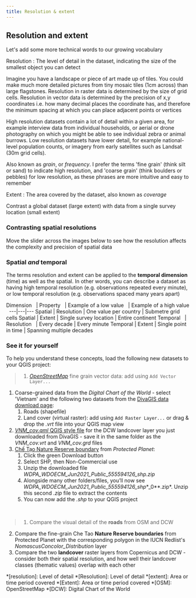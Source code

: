```yaml
---
title: Resolution & extent
---
```


## Resolution and extent

Let's add some more technical words to our growing vocabulary

Resolution
: The level of detail in the dataset, indicating the size of the smallest object you can detect

Imagine you have a landscape or piece of art made up of tiles.  You could make much more detailed pictures from tiny mosaic tiles (1cm across) than large flagstones.  Resolution in raster data is determined by the size of grid cells.  Resolution in vector data is determined by the precision of x,y coordinates i.e. how many decimal places the coordinate has, and therefore the minimum spacing at which you can place adjacent points or vertices

High resolution datasets contain a lot of detail within a given area, for example interview data from individual households, or aerial or drone photography on which you might be able to see individual zebra or animal burrows.  Low resolution datasets have lower detail, for example national-level population counts, or imagery from early satellites such as Landsat (30m grid cells). 

Also known as *grain*, or *frequency*.  I prefer the terms 'fine grain' (think silt or sand) to indicate high resolution, and 'coarse grain' (think boulders or pebbles) for low resolution, as these phrases are more intuitive and easy to remember

Extent
: The area covered by the dataset, also known as *coverage*

Contrast a global dataset (large extent) with data from a single survey location (small extent)

### Contrasting spatial resolutions

Move the slider across the images below to see how the resolution affects the complexity and precision of spatial data

<div id='h5p-spatial-res-juxtaposition'></div>

### Spatial *and* temporal 

The terms resolution and extent can be applied to the **temporal dimension** (time) as well as the spatial.  In other words, you can describe a dataset as having high temporal resolution (e.g. observations repeated every minute), or low temporal resolution (e.g. observations spaced many years apart)

Dimension  &nbsp; | Property  &nbsp; | Example of a low value &nbsp; | Example of a high value &nbsp; 
---|---|---
Spatial | Resolution | One value per country | Submetre grid cells
Spatial  | Extent | Single survey location | Entire continent
Temporal &nbsp; | Resolution &nbsp; | Every decade | Every minute
Temporal | Extent | Single point in time | Spanning multiple decades


### See it for yourself

To help you understand these concepts, load the following new datasets to your QGIS project:

> 1. <a href="{{site.baseurl}}/src/datasets/OpenStreetMap_CheTao.osm" download>*OpenStreetMap*</a> fine grain vector data: add using `Add Vector Layer...`
1. Coarse-grained data from the *Digital Chart of the World* - select 'Vietnam' and the following two datasets from the [DivaGIS data download page](https://diva-gis.org/gdata):
   1. Roads (shapefile)
   2. Land cover (virtual raster): add using `Add Raster Layer...` or drag & drop the *.vrt* file into your QGIS map view
2. <a href="{{site.baseurl}}/src/datasets/VNM_cov.qml" download>*VNM_cov.qml* QGIS style file</a> for the DCW landcover layer you just downloaded from DivaGIS - save it in the same folder as the *VNM_cov.vrt* and *VNM_cov.grd* files
3. [Chế Tạo Nature Reserve boundary](https://www.protectedplanet.net/555594126) from *Protected Planet*:
   1. Click the green Download button
   2. Select SHP, then Non-Commercial use
   3. Unzip the downloaded file *WDPA_WDOECM_Jun2021_Public_555594126_shp.zip*
   4. Alongside many other folders/files, you’ll now see *WDPA_WDOECM_Jun2021_Public_555594126_shp**_0**.zip*. Unzip this second *.zip* file to extract the contents
   5. You can now add the *.shp* to your QGIS project

<br>

> 1. Compare the visual detail of the **roads** from OSM and DCW
2. Compare the fine-grain Che Tao **Nature Reserve boundaries** from Protected Planet with the corresponding polygon in the IUCN Redlist's *NomascusConcolor_Distribution* layer
3. Compare the two **landcover** raster layers from Copernicus and DCW - consider both their spatial resolution, and how well their landcover classes (thematic values) overlap with each other


<!-- 2. Natural Earth -->
<!-- Information about [Natural Earth](http://www.naturalearthdata.com/) -->


<!-- ### Discuss

> How would you describe this in your own words?  Share below?  Give examples? -->


*[resolution]: Level of detail
*[Resolution]: Level of detail
*[extent]: Area or time period covered
*[Extent]: Area or time period covered
*[OSM]: OpenStreetMap
*[DCW]: Digital Chart of the World


<script type="text/javascript">
  const el = document.getElementById('h5p-spatial-res-juxtaposition');
  const options = {
  // 5pJsonPath:  '/h5p-folder',
  // frameJs: '/assets/frame.bundle.js',
  // frameCss: '/assets/styles/h5p.css',
  h5pJsonPath:  '../../../src/h5p/SpatialRes_Juxtaposition',
  frameJs: '../../../src/h5p/standAlonePlayer/frame.bundle.js',
  frameCss: '../../../src/h5p/standAlonePlayer/styles/h5p.css',
  }
  new H5PStandalone.H5P(el, options);
</script>
